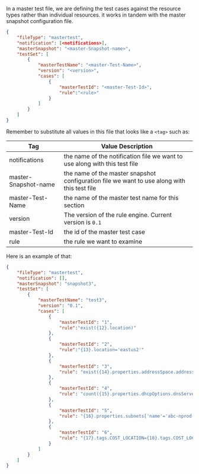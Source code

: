 In a master test file, we are defining the test cases against the resource types rather than individual resources. it works in tandem with the master snapshot configuration file.

```json
{
    "fileType": "mastertest",
    "notification": [<notifications>],
    "masterSnapshot": "<master-Snapshot-name>",
    "testSet": [
        {
            "masterTestName": "<master-Test-Name>",
            "version": "<version>",
            "cases": [
                {
                    "masterTestId": "<master-Test-Id>",
                    "rule":"<rule>"
                }
            ]
        }
    ]
}
```

Remember to substitute all values in this file that looks like a `<tag>` such as:

| Tag | Value Description |
|-----|-------------------|
| notifications | the name of the notification file we want to use along with this test file |
| master-Snapshot-name | the name of the master snapshot configuration file we want to use along with this test file |
| master-Test-Name | the name of the master test name for this section |
| version | The version of the rule engine. Current version is `0.1` |
| master-Test-Id | the id of the master test case |
| rule | the rule we want to examine |

Here is an example of that:

```json
{
    "fileType": "mastertest",
    "notification": [],
    "masterSnapshot": "snapshot3",
    "testSet": [
        {
            "masterTestName": "test3",
            "version": "0.1",
            "cases": [
                {
                    "masterTestId": "1",
                    "rule":"exist({12}.location)"
                },
                {
                    "masterTestId": "2",
                    "rule":"{13}.location='eastus2'"
                },
                {
                    "masterTestId": "3",
                    "rule": "exist({14}.properties.addressSpace.addressPrefixes[])"
                },
                {
                    "masterTestId": "4",
                    "rule": "count({15}.properties.dhcpOptions.dnsServers[])=2"
                },
                {
                    "masterTestId": "5",
                    "rule": "{16}.properties.subnets['name'='abc-nprod-dev-eastus2-Subnet1'].properties.addressPrefix='192.23.26.0/24'"
                },
                {
                    "masterTestId": "6",
                    "rule": "{17}.tags.COST_LOCATION={18}.tags.COST_LOCATION"
                }
            ]
        }
    ]
}
```
